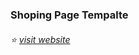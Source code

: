 ### Shoping Page Tempalte
###### :star: [visit website](https://sina-yeganeh.github.io/shop-page-template/)
